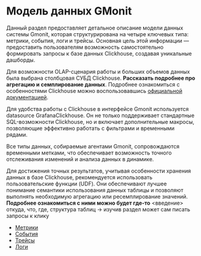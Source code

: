 # Модель данных GMonit

Данный раздел предоставляет детальное описание модели данных системы Gmonit, которая структурирована на четыре ключевых типа: метрики, события, логи и трейсы. Основная цель этой информации — предоставить пользователям возможность самостоятельно формировать запросы к базе данных Clickhouse, создавая уникальные дашборды.

Для возможности OLAP-сценария работы и больших объемов данных была выбрана столбцовая СУБД Clickhouse.
**Рассказать подробнее про агрегацию и семплирование данных**.
Подробнее ознакомиться с особенностями Clickhouse можно воспользовавшись [официальной документацией](https://clickhouse.com/docs/ru).

Для удобства работы с Clickhouse в интерфейсе Gmonit используется datasource GrafanaClickhouse. Он не только поддерживает стандартные SQL-возможности Clickhouse, но и включает дополнительные макросы, позволяющие эффективно работать с фильтрами и временными рядами.

Все типы данных, собираемые агентами Gmonit, сопровождаются временными метками, что обеспечивает возможность точного отслеживания изменений и анализа данных в динамике.



Для достижения точных результатов, учитывая особенности хранения данных в базе Clickhouse, рекомендуется использовать пользовательские функции (UDF). Они обеспечивают лучшее понимание семантики использования данных таблицы и позволяют выполнять необходимую агрегацию или ресемплирование значений. **Подробнее ознакомиться с ними можно будет где-то**
<введение>
откуда, что, где, структура таблиц -> изучив раздел может сам писать запросы к клику

- [Метрики](data_model/metrics.md)
- [События](data_model/events.md)
- [Трейсы](data_model/traces.md)
- [Логи](data_model/logs.md)
